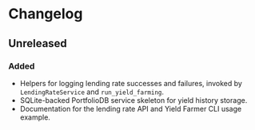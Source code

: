 # Changelog

## Unreleased
### Added
- Helpers for logging lending rate successes and failures, invoked by `LendingRateService` and `run_yield_farming`.
- SQLite-backed PortfolioDB service skeleton for yield history storage.
- Documentation for the lending rate API and Yield Farmer CLI usage example.
